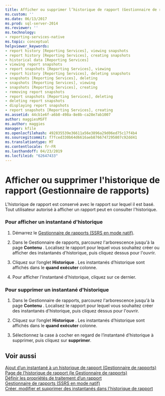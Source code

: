 ```yaml
---
title: Afficher ou supprimer l’historique de rapport (Gestionnaire de rapports) | Microsoft Docs
ms.custom: ''
ms.date: 06/13/2017
ms.prod: sql-server-2014
ms.reviewer: ''
ms.technology:
- reporting-services-native
ms.topic: conceptual
helpviewer_keywords:
- report history [Reporting Services], viewing snapshots
- report history [Reporting Services], creating snapshots
- historical data [Reporting Services]
- viewing report snapshots
- report snapshots [Reporting Services], viewing
- report history [Reporting Services], deleting snapshots
- snapshots [Reporting Services], deleting
- snapshots [Reporting Services], viewing
- snapshots [Reporting Services], creating
- removing report snapshots
- report snapshots [Reporting Services], deleting
- deleting report snapshots
- displaying report snapshots
- report snapshots [Reporting Services], creating
ms.assetid: 44cb1e6f-a6b8-498a-8e8b-ca28e7ab1007
author: maggiesMSFT
ms.author: maggies
manager: kfile
ms.openlocfilehash: 492835539e36611a56e3896a29d06ed75c17f4b4
ms.sourcegitcommit: f7fced330b64d6616aeb8766747295807c92dd41
ms.translationtype: MT
ms.contentlocale: fr-FR
ms.lasthandoff: 04/23/2019
ms.locfileid: "62647433"
---
```

# <a name="view-or-delete-report-history-report-manager"></a>Afficher ou supprimer l'historique de rapport (Gestionnaire de rapports)
  L'historique de rapport est conservé avec le rapport sur lequel il est basé. Tout utilisateur autorisé à afficher un rapport peut en consulter l'historique.  
  
### <a name="to-view-a-history-snapshot"></a>Pour afficher un instantané d'historique  
  
1.  Démarrez le [Gestionnaire de rapports &#40;SSRS en mode natif&#41;](../../2014/reporting-services/report-manager-ssrs-native-mode.md).  
  
2.  Dans le Gestionnaire de rapports, parcourez l'arborescence jusqu'à la page **Contenu** . Localisez le rapport pour lequel vous souhaitez créer ou afficher des instantanés d'historique, puis cliquez dessus pour l'ouvrir.  
  
3.  Cliquez sur l’onglet **Historique** . Les instantanés d’historique sont affichés dans le **quand exécuter** colonne.  
  
4.  Pour afficher l'instantané d'historique, cliquez sur ce dernier.  
  
### <a name="to-delete-a-history-snapshot"></a>Pour supprimer un instantané d'historique  
  
1.  Dans le Gestionnaire de rapports, parcourez l'arborescence jusqu'à la page **Contenu** . Localisez le rapport pour lequel vous souhaitez créer des instantanés d'historique, puis cliquez dessus pour l'ouvrir.  
  
2.  Cliquez sur l’onglet **Historique** . Les instantanés d’historique sont affichés dans le **quand exécuter** colonne.  
  
3.  Sélectionnez la case à cocher en regard de l’instantané d’historique à supprimer, puis cliquez sur **supprimer**.  
  
## <a name="see-also"></a>Voir aussi  
 [Ajout d’un instantané à un historique de rapport &#40;Gestionnaire de rapports&#41;](report-server/add-a-snapshot-to-report-history-report-manager.md)   
 [Page de l’historique de rapport &#40;le Gestionnaire de rapports&#41;](../../2014/reporting-services/report-history-page-report-manager.md)   
 [Définir les propriétés de traitement d’un rapport](report-server/set-report-processing-properties.md)   
 [Gestionnaire de rapports &#40;SSRS en mode natif&#41;](../../2014/reporting-services/report-manager-ssrs-native-mode.md)   
 [Créer, modifier et supprimer des instantanés dans l'historique de rapport](report-server/create-modify-and-delete-snapshots-in-report-history.md)  
  
  
